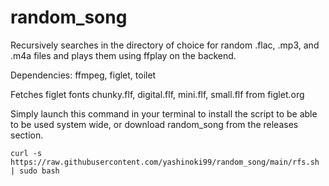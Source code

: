 # random_song

Recursively searches in the directory of choice for random .flac, .mp3, and .m4a files and plays them using ffplay on the backend.

Dependencies: ffmpeg, figlet, toilet

Fetches figlet fonts chunky.flf, digital.flf, mini.flf, small.flf from figlet.org

Simply launch this command in your terminal to install the script to be able to be used system wide, or download random_song from the releases section.

```
curl -s https://raw.githubusercontent.com/yashinoki99/random_song/main/rfs.sh | sudo bash
```
